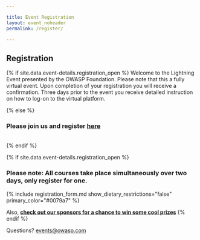 ```yaml
---

title: Event Registration
layout: event_noheader
permalink: /register/

---
```


## Registration 
{% if site.data.event-details.registration_open %}
Welcome to the Lightning Event presented by the OWASP Foundation. Please note that this a fully virtual event. Upon completion of your registration you will receive a confirmation. Three days prior to the event you receive detailed instruction on how to log-on to the virtual platform. 

{% else %}
<br>
### Please join us and register [here](https://www.eventbrite.com/e/137621959987)
<br>
{% endif %}

{% if site.data.event-details.registration_open %}
### **Please note: All courses take place simultaneously over two days, only register for one.**

{% include registration_form.md show_dietary_restrictions="false" primary_color="#0079a7" %}

Also, **[check out our sponsors for a chance to win some cool prizes](/sponsors/swag/)**
{% endif %}


Questions? [events@owasp.com](mailto:events@owasp.com?subject=Lightning%20Event%20Inquiry)
